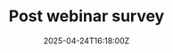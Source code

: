 ---
title: Post webinar survey
linkTitle: Post webinar survey
date: '2025-04-24T16:18:00Z'
weight: 1
description: No content
draft: false
ref: post-webinar-survey
---